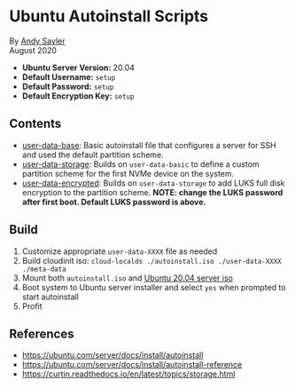 Ubuntu Autoinstall Scripts
==========================

By [Andy Sayler](https://www.andysayler.com)\
August 2020

* **Ubuntu Server Version:** 20.04
* **Default Username:** `setup`
* **Default Password:** `setup`
* **Default Encryption Key:** `setup`

Contents
--------
* [user-data-base](user-data-base): Basic autoinstall file that
  configures a server for SSH and used the default partition scheme.
* [user-data-storage](user-data-storage): Builds on `user-data-basic`
  to define a custom partition scheme for the first NVMe device on
  the system.
* [user-data-encrypted](user-data-encrypted): Builds on
  `user-data-storage` to add LUKS full disk encryption to the
  partition scheme. **NOTE: change the LUKS password after first
  boot. Default LUKS password is above.**

Build
-----
1. Customize appropriate `user-data-XXXX` file as needed
2. Build cloudinit iso: `cloud-localds ./autoinstall.iso ./user-data-XXXX ./meta-data`
3. Mount both `autoinstall.iso` and [Ubuntu 20.04 server iso](https://releases.ubuntu.com/20.04/)
4. Boot system to Ubuntu server installer and select `yes` when prompted to start autoinstall
5. Profit

References
----------
* https://ubuntu.com/server/docs/install/autoinstall
* https://ubuntu.com/server/docs/install/autoinstall-reference
* https://curtin.readthedocs.io/en/latest/topics/storage.html
